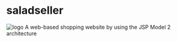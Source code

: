 # saladseller
![logo](https://www.dropbox.com/s/022cparay8oivzg/logo.png?dl=0)
A web-based shopping website by using the JSP Model 2 architecture

